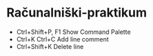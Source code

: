 # Računalniški-praktikum
- Ctrl+Shift+P, F1 Show Command Palette
- Ctrl+K Ctrl+C Add line comment
- Ctrl+Shift+K Delete line
